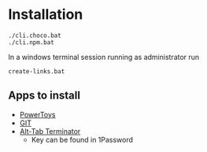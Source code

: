 # Installation

```
./cli.choco.bat
./cli.npm.bat
```

In a windows terminal session running as administrator run

```
create-links.bat
```

## Apps to install

- [PowerToys](https://docs.microsoft.com/en-us/windows/powertoys/install)
- [GIT](https://git-scm.com/downloads)
- [Alt-Tab Terminator](https://www.ntwind.com/software/alttabter.html)
  - Key can be found in 1Password

